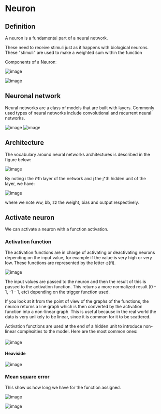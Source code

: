 # Neuron

## Definition

A neuron is a fundamental part of a neural network.

These need to receive stimuli just as it happens with biological neurons. These "stimuli" are used to make a weighted sum within the function

Components of a Neuron:

![image](https://user-images.githubusercontent.com/78567418/148115904-510fbe1b-71b9-4ea5-a761-46b9006da540.png)

![image](https://user-images.githubusercontent.com/78567418/148115962-c8593848-424f-493b-9dfe-e262442c706e.png)

## Neuronal network

Neural networks are a class of models that are built with layers. Commonly used types of neural networks include convolutional and recurrent neural networks.

![image](https://user-images.githubusercontent.com/78567418/148116173-c722e3e7-03f4-4ae7-af73-c94bc75bdd39.png)
![image](https://user-images.githubusercontent.com/78567418/148116186-1aed8dfe-950d-4bcc-b08b-618399081977.png)

## Architecture

The vocabulary around neural networks architectures is described in the figure below:

![image](https://user-images.githubusercontent.com/78567418/148117765-0f50484a-78eb-401b-aafc-ffcd7a11bf2f.png)

By noting i the i^th layer of the network and j the j^th hidden unit of the layer, we have:

![image](https://user-images.githubusercontent.com/78567418/148117895-1c03596a-1b96-46a3-ac87-e83f0e338b7f.png)

where we note ww, bb, zz the weight, bias and output respectively.


## Activate neuron

We can activate a neuron with a function activation.

### Activation function

The activation functions are in charge of activating or deactivating neurons depending on the input value, for example if the value is very high or very low. These functions are represented by the letter φ(fi).

![image](https://user-images.githubusercontent.com/78567418/148116989-ad05c4e2-f349-4c5b-8420-2bb4a33130f6.png)

The input values are passed to the neuron and then the result of this is passed to the activation function. This returns a more normalized result (0 - 1, -1 - 1, etc) depending on the trigger function used.

If you look at it from the point of view of the graphs of the functions, the neuron returns a line graph which is then converted by the activation function into a non-linear graph. This is useful because in the real world the data is very unlikely to be linear, since it is common for it to be scattered.

Activation functions are used at the end of a hidden unit to introduce non-linear complexities to the model. Here are the most common ones:

####

![image](https://user-images.githubusercontent.com/78567418/148118158-59311123-7033-42e5-8244-4c2148a3d5ce.png)

#### Heaviside 

![image](https://user-images.githubusercontent.com/78567418/148117527-451930bf-de86-4863-8e2a-25311129cb5e.png)

### Mean square error

This show us how long we have for the function assigned.

![image](https://user-images.githubusercontent.com/78567418/148119993-ca435983-0577-4e99-a99b-50df2e02cfe5.png)

![image](https://user-images.githubusercontent.com/78567418/148120190-238c47e8-ecd3-4665-a2b6-56f700ca4b3e.png)








